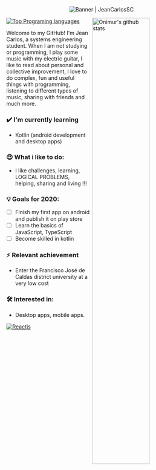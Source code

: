 <div align="center"><img alt="Banner | JeanCarlosSC" src="https://i.imgur.com/34fiEUG.gif" /></div>

<p>
  <a>
    <img width="55%" align="right" alt="Onimur's github stats" src="https://github-readme-stats.vercel.app/api?username=JeanCarlosSC&show_icons=true&hide_border=true" />
  </a>
  
  [![Top Programing languages](https://github-readme-stats.vercel.app/api/top-langs/?username=JeanCarlosSC&layout=compact)](https://github.com/anuraghazra/github-readme-stats)
</p>

Welcome to my GitHub! I'm Jean Carlos, a systems engineering student. When I am not studying or programming, I play some music with my electric guitar, I like to read about personal and collective improvement, I love to do complex, fun and useful things with programming, listening to different types of music, sharing with friends and much more.

### ✔️ I'm currently learning
- Kotlin (android development and desktop apps)

### 😍 What i like to do:
- I like challenges, learning, LOGICAL PROBLEMS, helping, sharing and living !!!

### 💡 Goals for 2020:
- [ ] Finish my first app on android and publish it on play store
- [ ] Learn the basics of JavaScript, TypeScript
- [ ] Become skilled in kotlin

### ⚡ Relevant achievement
- Enter the Francisco José de Caldas district university at a very low cost

### 🛠 Interested in:
- Desktop apps, mobile apps.

[![Reactjs](https://github-readme-stats.vercel.app/api/pin/?username=JeanCarlos911&repo=matematicas-discretas-y-combinatoria&show_owner=false)](https://github.com/JeanCarlosSC/matematicas-discretas-y-combinatoria)
